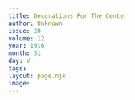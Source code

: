 ```yaml
---
title: Decorations For The Center
author: Unknown
issue: 20
volume: 12
year: 1916
month: 51
day: V
tags:
layout: page.njk
image:
---
```


